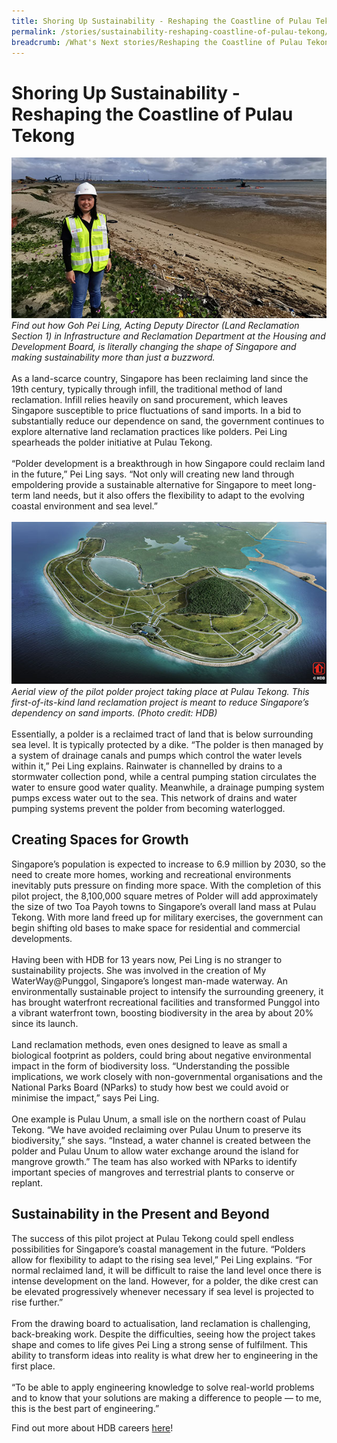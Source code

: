 ```yaml
---
title: Shoring Up Sustainability - Reshaping the Coastline of Pulau Tekong
permalink: /stories/sustainability-reshaping-coastline-of-pulau-tekong/
breadcrumb: /What's Next stories/Reshaping the Coastline of Pulau Tekong
---
```

# <b>Shoring Up Sustainability - Reshaping the Coastline of Pulau Tekong</b>
![BCA](/images/s3.1.jpg)
<br>
*Find out how Goh Pei Ling, Acting Deputy Director (Land Reclamation Section 1) in Infrastructure and Reclamation Department at the Housing and Development Board, is literally changing the shape of Singapore and making sustainability more than just a buzzword.*
<br>
<br>
As a land-scarce country, Singapore has been reclaiming land since the 19th century, typically through infill, the traditional method of land reclamation. Infill relies heavily on sand procurement, which leaves Singapore susceptible to price fluctuations of sand imports. In a bid to substantially reduce our dependence on sand, the government continues to explore alternative land reclamation practices like polders. Pei Ling spearheads the polder initiative at Pulau Tekong.
<br>
<br>
“Polder development is a breakthrough in how Singapore could reclaim land in the future,” Pei Ling says. “Not only will creating new land through empoldering provide a sustainable alternative for Singapore to meet long-term land needs, but it also offers the flexibility to adapt to the evolving coastal environment and sea level.”
<br>
<br>
![BCA](/images/s3.2.jpg)
*Aerial view of the pilot polder project taking place at Pulau Tekong. This first-of-its-kind land reclamation project is meant to reduce Singapore’s dependency on sand imports. (Photo credit: HDB)*
<br>
<br>
Essentially, a polder is a reclaimed tract of land that is below surrounding sea level. It is typically protected by a dike. “The polder is then managed by a system of drainage canals and pumps which control the water levels within it,” Pei Ling explains. Rainwater is channelled by drains to a stormwater collection pond, while a central pumping station circulates the water to ensure good water quality. Meanwhile, a drainage pumping system pumps excess water out to the sea. This network of drains and water pumping systems prevent the polder from becoming waterlogged.
<br>

## Creating Spaces for Growth
Singapore’s population is expected to increase to 6.9 million by 2030, so the need to create more homes, working and recreational environments inevitably puts pressure on finding more space. With the completion of this pilot project, the 8,100,000 square metres of Polder will add approximately the size of two Toa Payoh towns to Singapore’s overall land mass at Pulau Tekong. With more land freed up for military exercises, the government can begin shifting old bases to make space for residential and commercial developments.
<br>
<br>
Having been with HDB for 13 years now, Pei Ling is no stranger to sustainability projects. She was involved in the creation of My WaterWay@Punggol, Singapore’s longest man-made waterway. An environmentally sustainable project to intensify the surrounding greenery, it has brought waterfront recreational facilities and transformed Punggol into a vibrant waterfront town, boosting biodiversity in the area by about 20% since its launch.
<br>
<br>
Land reclamation methods, even ones designed to leave as small a biological footprint as polders, could bring about negative environmental impact in the form of biodiversity loss. “Understanding the possible implications, we work closely with non-governmental organisations and the National Parks Board (NParks) to study how best we could avoid or minimise the impact,” says Pei Ling.
<br>
<br>
One example is Pulau Unum, a small isle on the northern coast of Pulau Tekong. “We have avoided reclaiming over Pulau Unum to preserve its biodiversity,” she says. “Instead, a water channel is created between the polder and Pulau Unum to allow water exchange around the island for mangrove growth.” The team has also worked with NParks to identify important species of mangroves and terrestrial plants to conserve or replant.
<br>

## Sustainability in the Present and Beyond 
The success of this pilot project at Pulau Tekong could spell endless possibilities for Singapore’s coastal management in the future. “Polders allow for flexibility to adapt to the rising sea level,” Pei Ling explains. “For normal reclaimed land, it will be difficult to raise the land level once there is intense development on the land. However, for a polder, the dike crest can be elevated progressively whenever necessary if sea level is projected to rise further.”
<br>
<br>
From the drawing board to actualisation, land reclamation is challenging, back-breaking work. Despite the difficulties, seeing how the project takes shape and comes to life gives Pei Ling a strong sense of fulfilment. This ability to transform ideas into reality is what drew her to engineering in the first place.
<br>
<br>
“To be able to apply engineering knowledge to solve real-world problems and to know that your solutions are making a difference to people — to me, this is the best part of engineering.”

Find out more about HDB careers [here](http://careers.pageuppeople.com/688/cwlive/en/filter/?=&search-keyword=&brand=housing%20and%20development%20board&brand=singapore%20land%20authority&job-mail-subscribe-privacy=agree)!